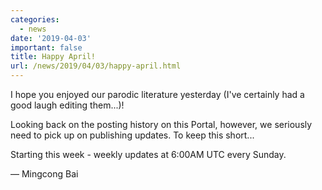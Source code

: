 ```yaml
---
categories:
  - news
date: '2019-04-03'
important: false
title: Happy April!
url: /news/2019/04/03/happy-april.html
---
```



I hope you enjoyed our parodic literature yesterday (I've certainly had a good laugh editing them...)!

Looking back on the posting history on this Portal, however, we seriously need to pick up on publishing updates. To keep this short...

Starting this week - weekly updates at 6:00AM UTC every Sunday.

— Mingcong Bai
